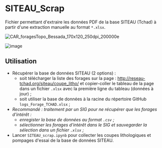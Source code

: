 # SITEAU_Scrap

Fichier permettant d'extraire les données PDF de la base SITEAU (Tchad) à partir d'une extraction manuelle au format `*.xlsx`.

![CAR_foragesTopo_Bessada_170x120_250dpi_200000e](https://github.com/SEVES-asso/SITEAU_scrap/assets/4429183/707a5171-4ea0-43de-880f-92be169745e3)

![image](https://github.com/SEVES-asso/SITEAU_scrap/assets/4429183/16b49f26-be29-4ef2-bc90-479caa288e71)


## Utilisation

- Récupérer la base de données SITEAU (2 options) :
   - soit télécharger la liste des forages sur la page : http://reseau-tchad.org/siteau/coupe_litho/ et copier-coller le tableau de la page dans un fichier `.xlsx` avec la première ligne du tableau (données à jour) ;
   - soit utiliser la base de données à la racine du répertoire GitHub `logs_Forage_TCHAD.xlsx` ;
-  *Recommandé : traitement par un SIG pour ne récupérer que les forages d'intérêt :*
   - *enregister la base de données au format `.csv` ;*
   - *sélectionner les forages d'intérêt dans le SIG et sauvegarder la sélection dans un fichier `.xlsx` ;*
- Lancer `SITEAU_scrap.ipynb` pour collecter les coupes lithologiques et pompages d'essai de la base de données SITEAU.

